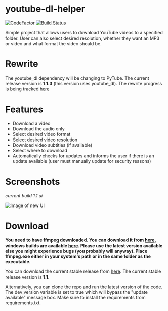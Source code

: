 # youtube-dl-helper
[![CodeFactor](https://www.codefactor.io/repository/github/wbnk/youtube-dl-helper/badge)](https://www.codefactor.io/repository/github/wbnk/youtube-dl-helper) [![Build Status](https://travis-ci.com/wbnk/youtube-dl-helper.svg?branch=master)](https://travis-ci.com/wbnk/youtube-dl-helper)


Simple project that allows users to download YouTube videos to a specified folder. User can also select desired resolution, whether they want an MP3 or video and what format the video should be.

# Rewrite

The youtube_dl dependency will be changing to PyTube. The current release version is **1.1.3** (this version uses youtube_dl). The rewrite progress is being tracked [here](https://github.com/wbnk/youtube-dl-helper/projects/3)

# Features

* Download a video
* Download the audio only
* Select desired video format
* Select desired video resolution
* Download video subtitles (if available)
* Select where to download
* Automatically checks for updates and informs the user if there is an update available (user must manually update for security reasons)


# Screenshots

*current build 1.1 ui*

![Image of new UI](https://i.imgur.com/NiUybyY.png)


# Download
**You need to have ffmpeg downloaded. You can download it from [here](https://ffmpeg.org/download.html), windows builds are available [here](https://ffmpeg.zeranoe.com/builds/). Please use the latest version available else you might experience bugs (you probably will anyway). Place ffmpeg.exe either in your system's path or in the same folder as the executable.**

You can download the current stable release from [here](https://github.com/wbnk/youtube-dl-helper/releases). The current stable release version is **1.1**.

Alternatively, you can clone the repo and run the latest version of the code. The dev_version variable is set to true which will bypass the "update available" message box. Make sure to install the requirements from requirements.txt. 


